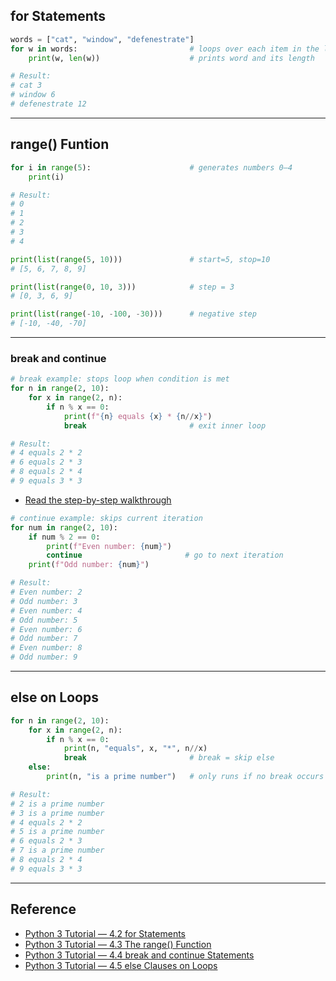 ## for Statements 
```python
words = ["cat", "window", "defenestrate"]
for w in words:                         # loops over each item in the list
    print(w, len(w))                    # prints word and its length

# Result:
# cat 3
# window 6
# defenestrate 12
```
---
## range() Funtion 
```python
for i in range(5):                      # generates numbers 0–4
    print(i)

# Result:
# 0
# 1
# 2
# 3
# 4

print(list(range(5, 10)))               # start=5, stop=10
# [5, 6, 7, 8, 9]

print(list(range(0, 10, 3)))            # step = 3
# [0, 3, 6, 9]

print(list(range(-10, -100, -30)))      # negative step
# [-10, -40, -70]

```
---
### break and continue 

```python
# break example: stops loop when condition is met
for n in range(2, 10):
    for x in range(2, n):
        if n % x == 0:
            print(f"{n} equals {x} * {n//x}")
            break                       # exit inner loop

# Result:
# 4 equals 2 * 2
# 6 equals 2 * 3
# 8 equals 2 * 4
# 9 equals 3 * 3
```
- [Read the step-by-step walkthrough](https://github.com/Krystalblast/associate-software-engineer-prep/blob/main/day1/notes/walkthrough_break.md)
```python
# continue example: skips current iteration
for num in range(2, 10):
    if num % 2 == 0:
        print(f"Even number: {num}")
        continue                       # go to next iteration
    print(f"Odd number: {num}")

# Result:
# Even number: 2
# Odd number: 3
# Even number: 4
# Odd number: 5
# Even number: 6
# Odd number: 7
# Even number: 8
# Odd number: 9

```
---
## else on Loops 
```python
for n in range(2, 10):
    for x in range(2, n):
        if n % x == 0:
            print(n, "equals", x, "*", n//x)
            break                       # break = skip else
    else:
        print(n, "is a prime number")   # only runs if no break occurs

# Result:
# 2 is a prime number
# 3 is a prime number
# 4 equals 2 * 2
# 5 is a prime number
# 6 equals 2 * 3
# 7 is a prime number
# 8 equals 2 * 4
# 9 equals 3 * 3

```
---
## Reference
- [Python 3 Tutorial — 4.2 for Statements](https://docs.python.org/3/tutorial/controlflow.html#for-statements)  
- [Python 3 Tutorial — 4.3 The range() Function](https://docs.python.org/3/tutorial/controlflow.html#the-range-function)  
- [Python 3 Tutorial — 4.4 break and continue Statements](https://docs.python.org/3/tutorial/controlflow.html#break-and-continue-statements)  
- [Python 3 Tutorial — 4.5 else Clauses on Loops](https://docs.python.org/3/tutorial/controlflow.html#else-clauses-on-loops)

